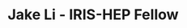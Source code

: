 ---
layout: fellow
pagetype: fellow
shortname: jakel2014
permalink: /fellows/jakel2014.html
fellow-name: Jake Li
title: Jake Li - IRIS-HEP Fellow
active: false
dates:
  start: 2022-06-06
  end: 2022-08-12
photo: /assets/images/team/fellows-2022/Jake-Li.jpg
institution: University of Illinois at Urbana-Champaign
e-mail: jli301@illinois.edu
project_title: ServiceX Dashboard
project_goal: This project will focus on developing a Juptyerhub plugin that will
  provide users access to a ServiceX dashboard. With this, users will be able to access
  ServiceX in a convenient manner outside of the main ServiceX dashboard. The goal
  will be to provide a possibility to monitor all the users' transforms and give access
  to the dashboard-like functionality that already exists on the website. A stretch
  goal of the project will be to add more existing features to the dashboard, such
  as an easier sorting of transforms or access to log forms in case data delivery
  goes wrong.
mentors:
- Oksana Shadura (University of Nebarska-Lincoln)
- Gordon Watts (University of Washington)
- Alexander Held (University of Wisconsin-Madison)
- Mason Proffit (University of Washington)
- Benjamin Galwesky (University of Illinois at Urbana-Champaign)
proposal: /assets/pdf/fellows-2022/077-proposal-Jake-Li.pdf
presentations:
- title: ServiceX Dashboard
  date: 2022-09-26
  url: https://indico.cern.ch/event/1199557/contributions/5064313/attachments/2516269/4326120/Jake%20Li%20-%20Final%20Presentation%20(IRIS-HEP%20Fellows).pdf
  meeting: IRIS-HEP Fellows Presentations 2022
  meetingurl: https://indico.cern.ch/event/1199557
  recordingurl: https://youtu.be/7-0WZZCtqJI
  focus-area: as
current_status: >
  <strong>January 2022</strong> - Data Science Consultant at Hipkins Inc
github-username: jakel2014
linkedin-profile: https://www.linkedin.com/in/jake-li-492316224/
focus-area:
challenge-area:
funding-source: nsf
---